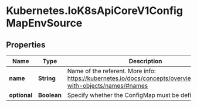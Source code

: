 # Kubernetes.IoK8sApiCoreV1ConfigMapEnvSource

## Properties

Name | Type | Description | Notes
------------ | ------------- | ------------- | -------------
**name** | **String** | Name of the referent. More info: https://kubernetes.io/docs/concepts/overview/working-with-objects/names/#names | [optional] 
**optional** | **Boolean** | Specify whether the ConfigMap must be defined | [optional] 


